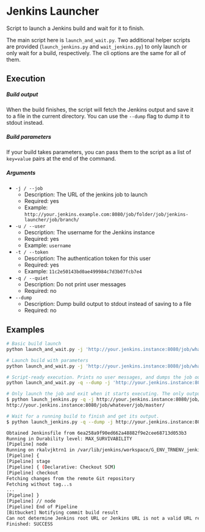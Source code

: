 # Jenkins Launcher

Script to launch a Jenkins build and wait for it to finish.

The main script here is `launch_and_wait.py`. Two additional helper scripts are
provided (`launch_jenkins.py` and `wait_jenkins.py`) to only launch or only
wait for a build, respectively. The cli options are the same for all of them.

## Execution

##### Build output
When the build finishes, the script will fetch the Jenkins output and save it to a file in the current directory. You can use the `--dump` flag to dump it to stdout instead.

##### Build parameters
If your build takes parameters, you can pass them to the script as a list of `key=value` pairs at the end of the command.

##### Arguments
* `-j / --job`
    * Description: The URL of the jenkins job to launch
    * Required: yes
    * Example: `http://your.jenkins.example.com:8080/job/folder/job/jenkins-launcher/job/branch/`
* `-u / --user`
    * Description: The username for the Jenkins instance
    * Required: yes
    * Example: `username`
* `-t / --token`
    * Description: The authentication token for this user
    * Required: yes
    * Example: `11c2e50143bd0ae499984c7d3b07fcb7e4`
* `-q / --quiet`
    * Description: Do not print user messages
    * Required: no
* `--dump`
    * Description: Dump build output to stdout instead of saving to a file
    * Required: no

## Examples

```sh
# Basic build launch
python launch_and_wait.py -j 'http://your.jenkins.instance:8080/job/whatever/job/master' -u username -t token

# Launch build with parameters
python launch_and_wait.py -j 'http://your.jenkins.instance:8080/job/whatever/job/master' -u username -t token param1=value 'param2=another value'

# Script-ready execution. Prints no user messages, and dumps the job output to stdout
python launch_and_wait.py -q --dump -j 'http://your.jenkins.instance:8080/job/whatever/job/master' -u username -t token param1=value param2=another_value

# Only launch the job and exit when it starts executing. The only output is the URL of the running build.
$ python launch_jenkins.py -q -j http://your.jenkins.instance:8080/job/whatever/job/master -u ...
http://your.jenkins.instance:8080/job/whatever/job/master/

# Wait for a running build to finish and get its output.
$ python launch_jenkins.py -q --dump -j http://your.jenkins.instance:8080/job/whatever/job/master/62 -u ...

Obtained Jenkinsfile from 6ea258a9f90ed662a48882f9e2cee68713d053b3
Running in Durability level: MAX_SURVIVABILITY
[Pipeline] node
Running on rkalvjktrn1 in /var/lib/jenkins/workspace/G_ENV_TRNENV_jenkins-test_master
[Pipeline] {
[Pipeline] stage
[Pipeline] { (Declarative: Checkout SCM)
[Pipeline] checkout
Fetching changes from the remote Git repository
Fetching without tag...s
...
[Pipeline] }
[Pipeline] // node
[Pipeline] End of Pipeline
[Bitbucket] Notifying commit build result
Can not determine Jenkins root URL or Jenkins URL is not a valid URL regarding Bitbucket API. Commit status notifications are disabled until a root URL is configured in Jenkins global configuration.
Finished: SUCCESS
```
